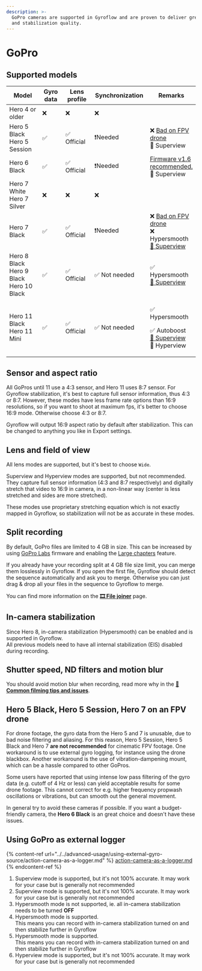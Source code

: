 ```yaml
---
description: >-
  GoPro cameras are supported in Gyroflow and are proven to deliver great video
  and stabilization quality.
---
```


# GoPro

## Supported models

<table><thead><tr><th width="167">Model</th><th width="111">Gyro data</th><th width="126">Lens profile</th><th width="159">Synchronization</th><th>Remarks</th></tr></thead><tbody><tr><td>Hero 4 or older</td><td>❌</td><td>❌</td><td>❌</td><td></td></tr><tr><td>Hero 5 Black<br>Hero 5 Session</td><td>✅</td><td>✅ Official</td><td>❗Needed</td><td>❌ <a data-footnote-ref href="#user-content-fn-1">Bad on FPV drone</a><br>🚧 Superview</td></tr><tr><td>Hero 6 Black</td><td>✅</td><td>✅ Official</td><td>❗Needed</td><td><a href="http://everythingfpv.com/how-to-downgrade-your-gopro-hero6-to-1-6/">Firmware v1.6</a><a data-footnote-ref href="#user-content-fn-2"> recommended.</a><br>🚧 Superview</td></tr><tr><td>Hero 7 White<br>Hero 7 Silver</td><td>❌</td><td>❌</td><td>❌</td><td></td></tr><tr><td>Hero 7 Black</td><td>✅</td><td>✅ Official</td><td>❗Needed</td><td>❌ <a data-footnote-ref href="#user-content-fn-3">Bad on FPV drone</a><br>❌ Hypersmooth<br><a data-footnote-ref href="#user-content-fn-4">🚧 Superview</a></td></tr><tr><td>Hero 8 Black<br>Hero 9 Black<br>Hero 10 Black</td><td>✅</td><td>✅ Official</td><td>✅ Not needed</td><td>✅ Hypersmooth<br><a data-footnote-ref href="#user-content-fn-5">🚧 Superview</a></td></tr><tr><td>Hero 11 Black<br>Hero 11 Mini</td><td>✅</td><td>✅ Official</td><td>✅ Not needed</td><td><p>✅ Hypersmooth</p><p>✅ Autoboost<br><a data-footnote-ref href="#user-content-fn-6">🚧 Superview</a><br>🚧 Hyperview</p></td></tr></tbody></table>

## Sensor and aspect ratio

All GoPros until 11 use a 4:3 sensor, and Hero 11 uses 8:7 sensor. For Gyroflow stabilization, it's best to capture full sensor information, thus 4:3 or 8:7. However, these modes have less frame rate options than 16:9 resolutions, so if you want to shoot at maximum fps, it's better to choose 16:9 mode. Otherwise choose 4:3 or 8:7.

Gyroflow will output 16:9 aspect ratio by default after stabilization. This can be changed to anything you like in Export settings.

## Lens and field of view

All lens modes are supported, but it's best to choose `Wide`.

Superview and Hyperview modes are supported, but not recommended. They capture full sensor information (4:3 and 8:7 respectively) and digitally stretch that video to 16:9 in camera, in a non-linear way (center is less stretched and sides are more stretched).

These modes use proprietary stretching equation which is not exactly mapped in Gyroflow, so stabilization will not be as accurate in these modes.

## Split recording

By default, GoPro files are limited to 4 GB in size. This can be increased by using [GoPro Labs](https://gopro.github.io/labs/) firmware and enabling the [Large chapters](https://gopro.github.io/labs/control/chapters/) feature.

If you already have your recording split at 4 GB file size limit, you can merge them losslessly in Gyroflow. If you open the first file, Gyroflow should detect the sequence automatically and ask you to merge. Otherwise you can just drag & drop all your files in the sequence to Gyroflow to merge.

You can find more information on the [**🎞 File joiner**](../file-joiner.md) page.

## In-camera stabilization

Since Hero 8, in-camera stabilization (Hypersmooth) can be enabled and is supported in Gyroflow.\
All previous models need to have all internal stabilization (EIS) disabled during recording.

## Shutter speed, ND filters and motion blur

You should avoid motion blur when recording, read more why in the [📸 **Common filming tips and issues**](../common-filming-tips-and-issues.md).

## Hero 5 Black, Hero 5 Session, Hero 7 on an FPV drone

For drone footage, the gyro data from the Hero 5 and 7 is unusable, due to bad noise filtering and aliasing. For this reason, Hero 5 Session, Hero 5 Black and Hero 7 **are not recommended** for cinematic FPV footage. One workaround is to use external gyro logging, for instance using the drone blackbox. Another workaround is the use of vibration-dampening mount, which can be a hassle compared to other GoPros.

Some users have reported that using intense low pass filtering of the gyro data (e.g. cutoff of 4 Hz or less) can yield acceptable results for some drone footage. This cannot correct for e.g. higher frequency propwash oscillations or vibrations, but can smooth out the general movement.

In general try to avoid these cameras if possible. If you want a budget-friendly camera, the **Hero 6 Black** is an great choice and doesn't have these issues.

## Using GoPro as external logger

{% content-ref url="../../advanced-usage/using-external-gyro-source/action-camera-as-a-logger.md" %}
[action-camera-as-a-logger.md](../../advanced-usage/using-external-gyro-source/action-camera-as-a-logger.md)
{% endcontent-ref %}

1. Superview mode is supported, but it's not 100% accurate. It may work for your case but is generally not recommended
2. Superview mode is supported, but it's not 100% accurate. It may work for your case but is generally not recommended
3. Hypersmooth mode is not supported, ie. all in-camera stabilization needs to be turned **OFF**
4. Hypersmooth mode is supported.\
   This means you can record with in-camera stabilization turned on and then stabilize further in Gyroflow
5. Hypersmooth mode is supported.\
   This means you can record with in-camera stabilization turned on and then stabilize further in Gyroflow
6. Hyperview mode is supported, but it's not 100% accurate. It may work for your case but is generally not recommended

[^1]: Usage on FPV drone is not recommended because of motor vibrations which messes up the gyro data.\
    Handheld footage should work fine

[^2]: Hero 6 is a well supported and reliable model

[^3]: Usage on FPV drone is not recommended because of motor vibrations which messes up the gyro data.\
    Handheld footage should work fine

[^4]: Superview mode is supported, but it's not 100% accurate. It may work for your case but is generally not recommended

[^5]: Superview mode is supported, but it's not 100% accurate. It may work for your case but is generally not recommended

[^6]: Superview mode is supported, but it's not 100% accurate. It may work for your case but is generally not recommended
